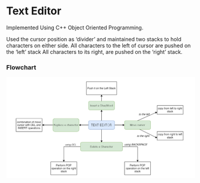 # Text Editor
Implemented Using C++ Object Oriented Programming. 

Used the cursor position as ‘divider’ and maintained two stacks to hold characters on either side. All characters to the left of cursor are pushed on the ‘left’ stack All characters to its right, are pushed on the ‘right’ stack.

### Flowchart
![Flowchart](https://github.com/adwiteeya3/cpp-stack-texteditor/blob/main/flow.png)
